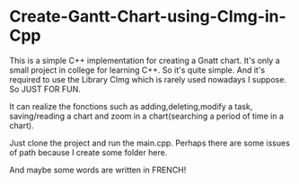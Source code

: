 # Create-Gantt-Chart-using-CImg-in-Cpp

This is a simple C++ implementation for creating a Gnatt chart. It's only a small project in college for learning C++. So it's quite simple. And it's required to use the Library CImg which is rarely used nowadays I suppose. So JUST FOR FUN.

It can realize the fonctions such as adding,deleting,modify a task, saving/reading a chart and zoom in a chart(searching a period of time in a chart).

Just clone the project and run the main.cpp. Perhaps there are some issues of path because I create some folder here.

And maybe some words are written in FRENCH!
